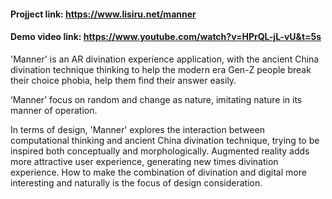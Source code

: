#### Projject link: https://www.lisiru.net/manner

#### Demo video link: https://www.youtube.com/watch?v=HPrQL-jL-vU&t=5s




'Manner' is an AR divination experience application, with the ancient China divination technique thinking to help the modern era Gen-Z people break their choice phobia, help them find their answer easily.


‘Manner’ focus on random and change as nature, imitating nature in its manner of operation.


In terms of design, 'Manner' explores the interaction between computational thinking and ancient China divination technique, trying to be inspired both conceptually and morphologically. Augmented reality adds more attractive user experience, generating new times divination experience. How to make the combination of divination and digital more interesting and naturally is the focus of design consideration.

